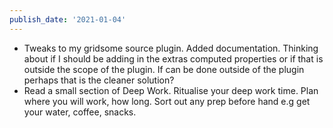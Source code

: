 ```yaml
---
publish_date: '2021-01-04'
---
```


- Tweaks to my gridsome source plugin. Added documentation. Thinking about if I should be adding in the extras computed properties or if that is outside the scope of the plugin. If can be done outside of the plugin perhaps that is the cleaner solution?
- Read a small section of Deep Work. Ritualise your deep work time. Plan where you will work, how long. Sort out any prep before hand e.g get your water, coffee, snacks.
